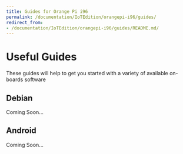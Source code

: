 ```yaml
---
title: Guides for Orange Pi i96
permalink: /documentation/IoTEdition/orangepi-i96/guides/
redirect_from:
- /documentation/IoTEdition/orangepi-i96/guides/README.md/
---
```

# Useful Guides

These guides will help to get you started with a variety of available on-boards software

## Debian

Coming Soon...

## Android

Coming Soon...
